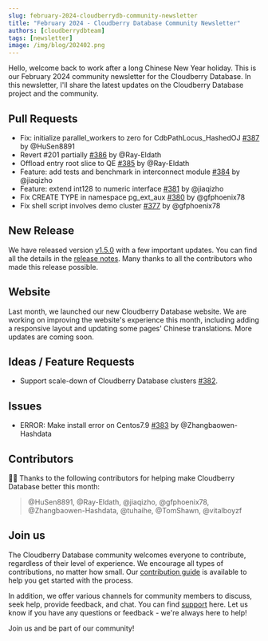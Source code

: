 ```yaml
---
slug: february-2024-cloudberrydb-community-newsletter
title: "February 2024 - Cloudberry Database Community Newsletter"
authors: [cloudberrydbteam]
tags: [newsletter]
image: /img/blog/202402.png
---
```


Hello, welcome back to work after a long Chinese New Year holiday. This is our February 2024 community newsletter for the Cloudberry Database. In this newsletter, I'll share the latest updates on the Cloudberry Database project and the community.

## Pull Requests

- Fix: initialize parallel_workers to zero for CdbPathLocus_HashedOJ [#387](https://github.com/cloudberrydb/cloudberrydb/pull/387) by @HuSen8891
- Revert #201 partially [#386](https://github.com/cloudberrydb/cloudberrydb/pull/386) by @Ray-Eldath
- Offload entry root slice to QE [#385](https://github.com/cloudberrydb/cloudberrydb/pull/385) by @Ray-Eldath
- Feature: add tests and benchmark in interconnect module [#384](https://github.com/cloudberrydb/cloudberrydb/pull/384) by @jiaqizho
- Feature: extend int128 to numeric interface [#381](https://github.com/cloudberrydb/cloudberrydb/pull/381) by @jiaqizho
- Fix CREATE TYPE in namespace pg_ext_aux [#380](https://github.com/cloudberrydb/cloudberrydb/pull/380) by @gfphoenix78
- Fix shell script involves demo cluster [#377](https://github.com/cloudberrydb/cloudberrydb/pull/377) by @gfphoenix78

## New Release

We have released version [v1.5.0](https://github.com/cloudberrydb/cloudberrydb/releases/tag/v1.5.0) with a few important updates. You can find all the details in the [release notes](https://cloudberrydb.org/docs/releases/release-1.5.0). Many thanks to all the contributors who made this release possible.

## Website

Last month, we launched our new Cloudberry Database website. We are working on improving the website's experience this month, including adding a responsive layout and updating some pages' Chinese translations. More updates are coming soon.

## Ideas / Feature Requests

- Support scale-down of Cloudberry Database clusters [#382](https://github.com/orgs/cloudberrydb/discussions/382).

## Issues

- ERROR: Make install error on Centos7.9 [#383](https://github.com/cloudberrydb/cloudberrydb/issues/383) by @Zhangbaowen-Hashdata

## Contributors

🎈️🎊️ Thanks to the following contributors for helping make Cloudberry Database better this month:

> @HuSen8891, @Ray-Eldath, @jiaqizho, @gfphoenix78, @Zhangbaowen-Hashdata, @tuhaihe, @TomShawn, @vitalboyzf

## Join us

The Cloudberry Database community welcomes everyone to contribute, regardless of their level of experience. We encourage all types of contributions, no matter how small. Our [contribution guide](https://cloudberrydb.org/contribute) is available to help you get started with the process.

In addition, we offer various channels for community members to discuss, seek help, provide feedback, and chat. You can find [support](https://cloudberrydb.org/support) here. Let us know if you have any questions or feedback - we're always here to help!

Join us and be part of our community!

